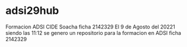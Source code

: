 # adsi29hub
Formacion ADSI CIDE Soacha ficha 2142329
El 9 de Agosto del 20221 siendo las 11:12 se genero un repositorio para la formacion en ADSI ficha 2142329
